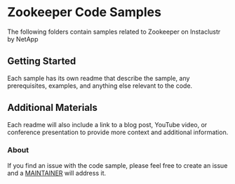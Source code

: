 # Zookeeper Code Samples

The following folders contain samples related to Zookeeper on Instaclustr by NetApp

## Getting Started

Each sample has its own readme that describe the sample, any prerequisites, examples, and anything else relevant to the code.

## Additional Materials

Each readme will also include a link to a blog post, YouTube video, or conference presentation to provide more context and additional information.

### About

If you find an issue with the code sample, please feel free to create an issue and a [MAINTAINER]( https://github.com/instaclustr/code-samples/blob/main/Maintainer.md) will address it.
